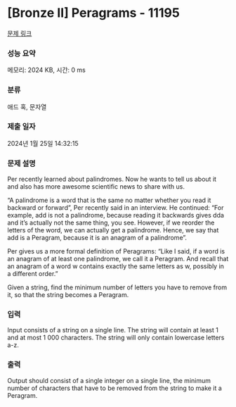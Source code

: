# [Bronze II] Peragrams - 11195 

[문제 링크](https://www.acmicpc.net/problem/11195) 

### 성능 요약

메모리: 2024 KB, 시간: 0 ms

### 분류

애드 혹, 문자열

### 제출 일자

2024년 1월 25일 14:32:15

### 문제 설명

<p>Per recently learned about palindromes. Now he wants to tell us about it and also has more awesome scientific news to share with us.</p>

<p>“A palindrome is a word that is the same no matter whether you read it backward or forward”, Per recently said in an interview. He continued: “For example, add is not a palindrome, because reading it backwards gives dda and it’s actually not the same thing, you see. However, if we reorder the letters of the word, we can actually get a palindrome. Hence, we say that add is a Peragram, because it is an anagram of a palindrome”.</p>

<p>Per gives us a more formal definition of Peragrams: “Like I said, if a word is an anagram of at least one palindrome, we call it a Peragram. And recall that an anagram of a word w contains exactly the same letters as w, possibly in a different order.”</p>

<p>Given a string, find the minimum number of letters you have to remove from it, so that the string becomes a Peragram.</p>

### 입력 

 <p>Input consists of a string on a single line. The string will contain at least 1 and at most 1 000 characters. The string will only contain lowercase letters a-z.</p>

### 출력 

 <p>Output should consist of a single integer on a single line, the minimum number of characters that have to be removed from the string to make it a Peragram.</p>

